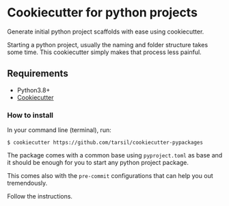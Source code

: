 # Cookiecutter for python projects

Generate initial python project scaffolds with ease using cookiecutter.

Starting a python project, usually the naming and folder structure takes some time.
This cookiecutter simply makes that process less painful.

## Requirements

* Python3.8+
* [Cookiecutter](https://cookiecutter.readthedocs.io/en/stable/)

### How to install

In your command line (terminal), run:

```shell
$ cookiecutter https://github.com/tarsil/cookiecutter-pypackages
```

The package comes with a common base using `pyproject.toml` as base and it should be enough for
you to start any python project package.

This comes also with the `pre-commit` configurations that can help you out tremendously.


Follow the instructions.
